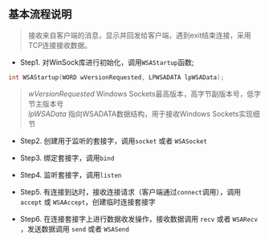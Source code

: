 ## 基本流程说明
>接收来自客户端的消息，显示并回发给客户端，遇到exit结束连接，采用TCP连接接收数据。

* Step1. 对WinSock库进行初始化，调用`WSAStartup`函数;
```c
int WSAStartup(WORD wVersionRequested, LPWSADATA lpWSAData);
```
>*wVersionRequested* Windows Sockets最高版本，高字节副版本号，低字节主版本号  
>*lpWSAData* 指向WSADATA数据结构，用于接收Windows Sockets实现细节

* Step2. 创建用于监听的套接字，调用`socket` 或者 `WSASocket`

* Step3. 绑定套接字，调用`bind`

* Step4. 监听套接字，调用`listen`

* Step5. 有连接到达时，接收连接请求（客户端通过`connect`调用），调用`accept` 或 `WSAAccept`，创建临时连接套接字

* Step6. 在连接套接字上进行数据收发操作，接收数据调用 `recv` 或者 `WSARecv` ，发送数据调用 `send` 或者 `WSASend`
